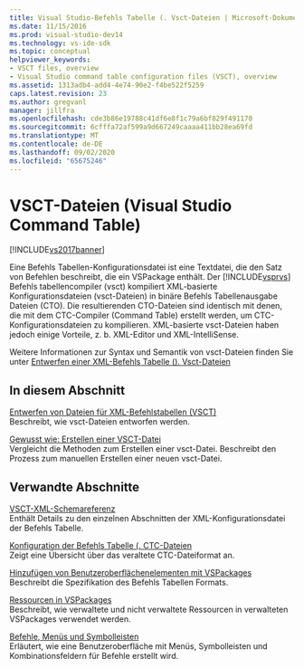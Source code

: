 ```yaml
---
title: Visual Studio-Befehls Tabelle (. Vsct-Dateien | Microsoft-Dokumentation
ms.date: 11/15/2016
ms.prod: visual-studio-dev14
ms.technology: vs-ide-sdk
ms.topic: conceptual
helpviewer_keywords:
- VSCT files, overview
- Visual Studio command table configuration files (VSCT), overview
ms.assetid: 1313adb4-add4-4e74-90e2-f4be522f5259
caps.latest.revision: 23
ms.author: gregvanl
manager: jillfra
ms.openlocfilehash: cde3b86e19788c41df6e8f1c79a6bf829f491170
ms.sourcegitcommit: 6cfffa72af599a9d667249caaaa411bb28ea69fd
ms.translationtype: MT
ms.contentlocale: de-DE
ms.lasthandoff: 09/02/2020
ms.locfileid: "65675246"
---
```

# <a name="visual-studio-command-table-vsct-files"></a>VSCT-Dateien (Visual Studio Command Table)
[!INCLUDE[vs2017banner](../../includes/vs2017banner.md)]

Eine Befehls Tabellen-Konfigurationsdatei ist eine Textdatei, die den Satz von Befehlen beschreibt, die ein VSPackage enthält. Der [!INCLUDE[vsprvs](../../includes/vsprvs-md.md)] Befehls tabellencompiler (vsct) kompiliert XML-basierte Konfigurationsdateien (vsct-Dateien) in binäre Befehls Tabellenausgabe Dateien (CTO). Die resultierenden CTO-Dateien sind identisch mit denen, die mit dem CTC-Compiler (Command Table) erstellt werden, um CTC-Konfigurationsdateien zu kompilieren. XML-basierte vsct-Dateien haben jedoch einige Vorteile, z. b. XML-Editor und XML-IntelliSense.  
  
 Weitere Informationen zur Syntax und Semantik von vsct-Dateien finden Sie unter [Entwerfen einer XML-Befehls Tabelle (). Vsct-Dateien](../../extensibility/internals/designing-xml-command-table-dot-vsct-files.md)  
  
## <a name="in-this-section"></a>In diesem Abschnitt  
 [Entwerfen von Dateien für XML-Befehlstabellen (VSCT)](../../extensibility/internals/designing-xml-command-table-dot-vsct-files.md)  
 Beschreibt, wie vsct-Dateien entworfen werden.  
  
 [Gewusst wie: Erstellen einer VSCT-Datei](../../extensibility/internals/how-to-create-a-dot-vsct-file.md)  
 Vergleicht die Methoden zum Erstellen einer vsct-Datei. Beschreibt den Prozess zum manuellen Erstellen einer neuen vsct-Datei.  
  
## <a name="related-sections"></a>Verwandte Abschnitte  
 [VSCT-XML-Schemareferenz](../../extensibility/vsct-xml-schema-reference.md)  
 Enthält Details zu den einzelnen Abschnitten der XML-Konfigurationsdatei der Befehls Tabelle.  
  
 [Konfiguration der Befehls Tabelle (. CTC-Dateien](https://msdn.microsoft.com/3413dda1-f372-4669-bcf0-c64d3463842c)  
 Zeigt eine Übersicht über das veraltete CTC-Dateiformat an.  
  
 [Hinzufügen von Benutzeroberflächenelementen mit VSPackages](../../extensibility/internals/how-vspackages-add-user-interface-elements.md)  
 Beschreibt die Spezifikation des Befehls Tabellen Formats.  
  
 [Ressourcen in VSPackages](../../extensibility/internals/resources-in-vspackages.md)  
 Beschreibt, wie verwaltete und nicht verwaltete Ressourcen in verwalteten VSPackages verwendet werden.  
  
 [Befehle, Menüs und Symbolleisten](../../extensibility/internals/commands-menus-and-toolbars.md)  
 Erläutert, wie eine Benutzeroberfläche mit Menüs, Symbolleisten und Kombinationsfeldern für Befehle erstellt wird.
